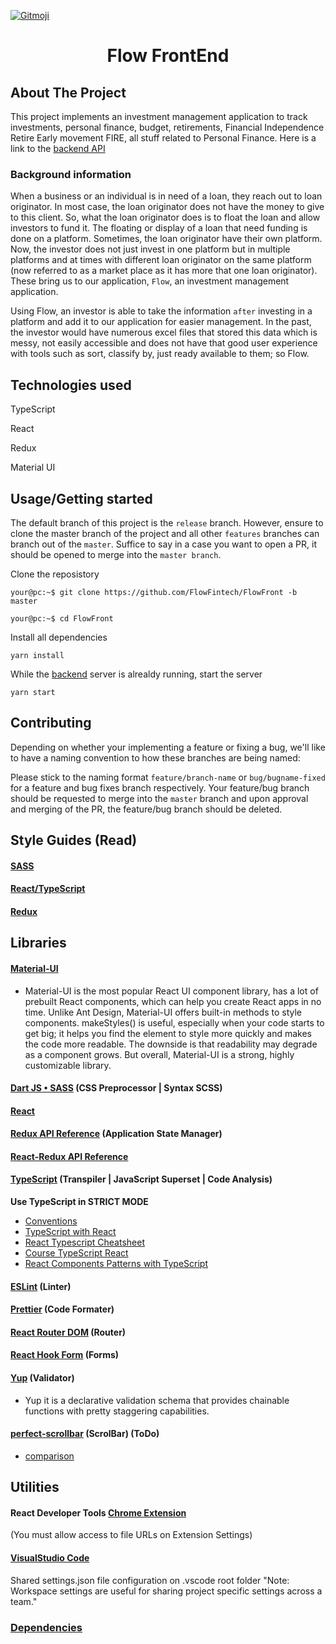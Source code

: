 [![Gitmoji](https://img.shields.io/badge/gitmoji-%20😜%20😍-FFDD67.svg)](https://gitmoji.dev)

  <h1 align="center">Flow FrontEnd</h1>


<!-- ABOUT THE PROJECT -->

## About The Project

This project implements an investment management application to track investments, personal finance, budget, retirements, Financial Independence Retire Early movement FIRE, all stuff related to Personal Finance. Here is a link to the [backend API](https://github.com/FlowFintech/FlowBack)

### Background information

When a business or an individual is in need of a loan, they reach out to loan originator. In most case, the loan originator does not have the money to give to this client. So, what the loan originator does is to float the loan and allow investors to fund it. The floating or display of a loan that need funding is done on a platform. Sometimes, the loan originator have their own platform.
Now, the investor does not just invest in one platform but in multiple platforms and at times with different loan originator on the same platform (now referred to as a market place as it has more that one loan originator). These bring us to our application, `Flow`, an investment management application.

Using Flow, an investor is able to take the information `after` investing in a platform and add it to our application for easier management. In the past, the investor would have numerous excel files that stored this data which is messy, not easily accessible and does not have that good user experience with tools such as sort, classify by, just ready available to them; so Flow.


## Technologies used

TypeScript

React

Redux

Material UI

## Usage/Getting started

The default branch of this project is the `release` branch. However, ensure to clone the master branch of the project and all other `features` branches can branch out of the `master`. Suffice to say in a case you want to open a PR, it should be opened to merge into the `master branch`.

Clone the reposistory

```Shell
your@pc:~$ git clone https://github.com/FlowFintech/FlowFront -b master
```

```Shell
your@pc:~$ cd FlowFront
```

Install all dependencies

```Shell
yarn install
```

While the [backend](https://github.com/FlowFintech/FlowBack) server is alrealdy running, start the server

```Shell
yarn start
```

## Contributing

Depending on whether your implementing a feature or fixing a bug, we'll like to have a naming convention to how these branches are being named:

Please stick to the naming format `feature/branch-name` or `bug/bugname-fixed` for a feature and bug fixes branch respectively. Your feature/bug branch should be requested to merge into the `master` branch and upon approval and merging of the PR, the feature/bug  branch should be deleted.


## Style Guides (Read)

#### [SASS](docs/StyleGuide-React.md)

#### [React/TypeScript](docs/StyleGuide-React-TypeScript.md)

#### [Redux](https://redux.js.org/style-guide/style-guide)


## Libraries

#### [Material-UI](https://material-ui.com)
* Material-UI is the most popular React UI component library, has a lot of prebuilt React components, which can help you create React apps in no time.
Unlike Ant Design, Material-UI offers built-in methods to style components. makeStyles() is useful, especially when your code starts to get big; it helps you find the element to style more quickly and makes the code more readable. The downside is that readability may degrade as a component grows. But overall, Material-UI is a strong, highly customizable library.

####  [Dart JS • SASS](https://sass-lang.com/documentation) (CSS Preprocessor | Syntax SCSS)

#### [React](https://reactjs.org/docs/getting-started.html)

#### [Redux API Reference](https://redux.js.org/api/api-reference) (Application State Manager)

#### [React-Redux API Reference](https://react-redux.js.org/api/connect)

#### [TypeScript](https://www.typescriptlang.org/docs) (Transpiler | JavaScript Superset | Code Analysis)
**Use TypeScript in STRICT MODE**
* [Conventions](https://github.com/basarat/typescript-book/blob/master/docs/styleguide/styleguide.md)
* [TypeScript with React](https://www.typescriptlang.org/play?jsx=2&esModuleInterop=true&q=390#example/typescript-with-react)
* [React Typescript Cheatsheet](https://github.com/typescript-cheatsheets/react-typescript-cheatsheet)
* [Course TypeScript React](https://egghead.io/courses/use-typescript-to-develop-react-applications)
* [React Components Patterns with TypeScript](https://levelup.gitconnected.com/ultimate-react-component-patterns-with-typescript-2-8-82990c516935)

#### [ESLint](https://eslint.org) (Linter)

#### [Prettier](https://prettier.io) (Code Formater)

#### [React Router DOM](https://reactrouter.com/web/guides/quick-start) (Router)

#### [React Hook Form](https://react-hook-form.com) (Forms)

#### [Yup](https://github.com/jquense/yup) (Validator) 
* Yup it is a declarative validation schema that provides chainable functions with pretty staggering capabilities.

#### [perfect-scrollbar](https://github.com/mdbootstrap/perfect-scrollbar) (ScrolBar) (ToDo)
* [comparison](https://www.npmtrends.com/better-scroll-vs-effector-vs-iscroll-vs-perfect-scrollbar-vs-react-scroll-vs-react-custom-scrollbars)


## Utilities

#### React Developer Tools [Chrome Extension](https://chrome.google.com/webstore/detail/react-developer-tools/fmkadmapgofadopljbjfkapdkoienihi?hl=en)
(You must allow access to file URLs on Extension Settings)

#### [VisualStudio Code](https://code.visualstudio.com)
Shared settings.json file configuration on .vscode root folder
"Note: Workspace settings are useful for sharing project specific settings across a team."

### [Dependencies]()
